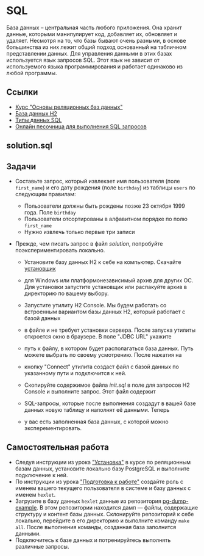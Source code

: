 # SQL

База данных – центральная часть любого приложения. Она хранит данные, которыми манипулирует код, добавляет их, обновляет 
и удаляет. Несмотря на то, что базы бывают очень разными, в основе большинства из них лежит общий подход основанный на 
табличном представлении данных. Для управления данными в этих базах используется язык запросов SQL. Этот язык не зависит
от используемого языка программирования и работает одинаково из любой программы.

## Ссылки

* [Курс "Основы реляционных баз данных"](https://ru.hexlet.io/courses/rdb-basics)
* [База данных H2](https://www.h2database.com/html/main.html)
* [Типы данных SQL](https://postgrespro.ru/docs/postgrespro/13/datatype)
* [Онлайн песочница для выполнения SQL запросов](https://www.db-fiddle.com/)

## solution.sql

## Задачи

* Составьте запрос, который извлекает имя пользователя (поле `first_name`) и его дату рождения (поле `birthday`) из таблицы `users` по следующим правилам:

  * Пользователи должны быть рождены позже 23 октября 1999 года. Поле `birthday`
  * Пользователи отсортированы в алфавитном порядке по полю `first_name`
  * Нужно извлечь только первые три записи

* Прежде, чем писать запрос в файл *solution*, попробуйте поэкспериментировать локально.

  * Установите базу данных H2 к себе на компьютер. Скачайте [установщик](https://h2database.com/h2-setup-2019-03-13.exe) 
  * для Windows или платформонезависимый архив для других ОС. Для установки запустите установщик или распакуйте архив в директорию по вашему выбору.

  * Запустите утилиту H2 Console. Мы будем работать со встроенным вариантом базы данных H2, который работает с базой данных 
  * в файле и не требует установки сервера. После запуска утилиты откроется окно в браузере. В поле "JDBC URL" укажите 
  * путь к файлу, в котором будет располагаться база данных. Путь можете выбрать по своему усмотрению. После нажатия на 
  * кнопку "Connect" утилита создаст файл с базой данных по указанному пути и подключится к ней.

  * Скопируйте содержимое файла *init.sql* в поле для запросов H2 Console и выполните запрос. Этот файл содержит 
  * SQL-запросы, которые после выполнения создадут в вашей базе данных новую таблицу и наполнят её данными. Теперь 
  * у вас есть заполненная база данных, с которой можно эксперементировать.

## Самостоятельная работа

* Следуя инструкции из урока ["Установка"](https://ru.hexlet.io/courses/rdb-basics/lessons/install/theory_unit) в курсе по реляционным базам данных, установите локально базу PostgreSQL и выполните подключение к ней.
* По инструкции из урока ["Подготовка к работе"](https://ru.hexlet.io/courses/rdb-basics/lessons/install/theory_unit) создайте роль с именем вашего текущего пользователя в системе и базу данных с именем `hexlet`.
* Загрузите в базу данных `hexlet` данные из репозитория [pg-dump-example](https://github.com/hexlet-components/pg-dump-example). В этом репозитории находится дамп — файлы, содержащие структуру и контент базы данных. Склонируйте репозиторий к себе локально, перейдите в его директорию и выполните команду `make all`. После выполнения команды, созданная база заполнится данными.
* Подключитесь к базе данных и потренируйтесь выполнять различные запросы.
